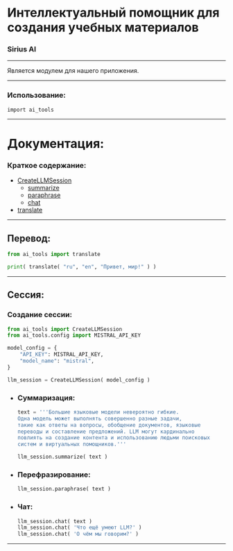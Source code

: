 # Интеллектуальный помощник для создания учебных материалов
### Sirius AI
---
Является модулем для нашего приложения.

---
### Использование:
`import ai_tools`

---
# Документация:

### Краткое содержание:
- [CreateLLMSession](#сессия)
    - [summarize](#суммаризация)
    - [paraphrase](#перефразирование)
    - [chat](#чат)
- [translate](#перевод)

---
## Перевод:
```Python
from ai_tools import translate

print( translate( "ru", "en", "Привет, мир!" ) )
```

---
## Сессия:
### Создание сессии:
```Python
from ai_tools import CreateLLMSession
from ai_tools.config import MISTRAL_API_KEY

model_config = {
    "API_KEY": MISTRAL_API_KEY,
    "model_name": "mistral",
}

llm_session = CreateLLMSession( model_config )
```

- ### Суммаризация:
  ```Python
  text = '''Большие языковые модели невероятно гибкие. 
  Одна модель может выполнять совершенно разные задачи, 
  такие как ответы на вопросы, обобщение документов, языковые 
  переводы и составление предложений. LLM могут кардинально 
  повлиять на создание контента и использованию людьми поисковых 
  систем и виртуальных помощников.'''

  llm_session.summarize( text )
  ```

- ### Перефразирование:
  ```Python
  llm_session.paraphrase( text )
  ```

- ### Чат:
  ```Python
  llm_session.chat( text )
  llm_session.chat( 'Что ещё умеют LLM?' )
  llm_session.chat( 'О чём мы говорим?' )
  ```
---